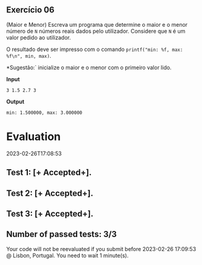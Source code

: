 ## Exercício 06

(Maior e Menor) Escreva um programa que determine o maior e o menor número de `N` números reais dados pelo utilizador. Considere que `N` é um valor pedido ao utilizador.

O resultado deve ser impresso com o comando `printf("min: %f, max: %f\n", min, max)`.

*Sugestão:` inicialize o maior e o menor com o primeiro valor lido.

**Input**
```
3 1.5 2.7 3
```

**Output**
```
min: 1.500000, max: 3.000000
```


# Evaluation

2023-02-26T17:08:53

## Test 1: [+ Accepted+].
## Test 2: [+ Accepted+].
## Test 3: [+ Accepted+].


## Number of passed tests: 3/3


Your code will not be reevaluated if you submit before 2023-02-26 17:09:53 @ Lisbon, Portugal. You need to wait 1 minute(s).

